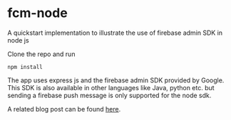 # fcm-node

A quickstart implementation to illustrate the use of firebase admin SDK in node js

Clone the repo and run 

``` npm
npm install
```
The app uses express js and the firebase admin SDK provided by Google. This SDK is also available in other languages like Java, python etc. but sending a firebase push message is only supported for the node sdk.

A related blog post can be found [here](http://www.letsconfigyou.com/fcm-node/).